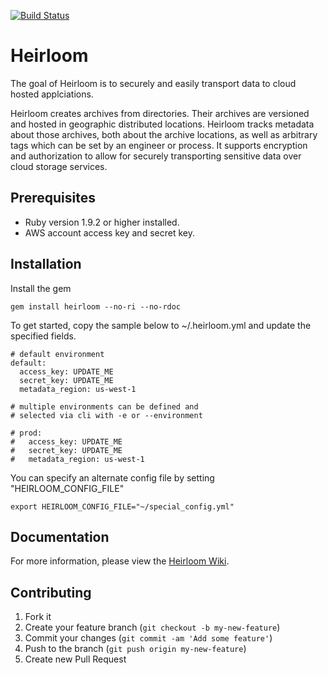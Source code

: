 [![Build Status](https://secure.travis-ci.org/intuit/heirloom.png)](http://travis-ci.org/intuit/heirloom)

Heirloom
========

The goal of Heirloom is to securely and easily transport data to cloud hosted applciations.

Heirloom creates archives from directories. Their archives are versioned and hosted in geographic distributed locations. Heirloom tracks metadata about those archives, both about the archive locations, as well as arbitrary tags which can be set by an engineer or process. It supports encryption and authorization to allow for securely transporting sensitive data over cloud storage services.

Prerequisites
-------------

* Ruby version 1.9.2 or higher installed.
* AWS account access key and secret key.

Installation
------------

Install the gem

```
gem install heirloom --no-ri --no-rdoc
```

To get started, copy the sample below to ~/.heirloom.yml and update the specified fields.

```
# default environment
default:
  access_key: UPDATE_ME
  secret_key: UPDATE_ME
  metadata_region: us-west-1
  
# multiple environments can be defined and 
# selected via cli with -e or --environment

# prod:
#   access_key: UPDATE_ME
#   secret_key: UPDATE_ME
#   metadata_region: us-west-1
```

You can specify an alternate config file by setting "HEIRLOOM_CONFIG_FILE" 
```
export HEIRLOOM_CONFIG_FILE="~/special_config.yml"
```

Documentation
-------------

For more information, please view the [Heirloom Wiki](https://github.com/intuit/heirloom/wiki).

Contributing
-------------

1. Fork it
2. Create your feature branch (`git checkout -b my-new-feature`)
3. Commit your changes (`git commit -am 'Add some feature'`)
4. Push to the branch (`git push origin my-new-feature`)
5. Create new Pull Request
